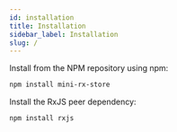```yaml
---
id: installation
title: Installation
sidebar_label: Installation
slug: /
---
```


Install from the NPM repository using npm:

```bash
npm install mini-rx-store
```

Install the RxJS peer dependency:
```bash
npm install rxjs
```
